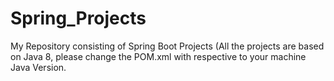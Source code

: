 # Spring_Projects
My Repository consisting of  Spring Boot Projects
(All the projects are based on Java 8, please change the POM.xml with respective to your machine Java Version.

